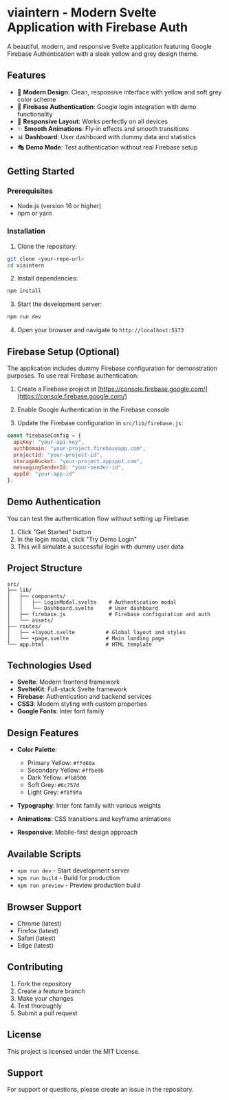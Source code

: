 # viaintern - Modern Svelte Application with Firebase Auth

A beautiful, modern, and responsive Svelte application featuring Google Firebase Authentication with a sleek yellow and grey design theme.

## Features

- 🎨 **Modern Design**: Clean, responsive interface with yellow and soft grey color scheme
- 🔐 **Firebase Authentication**: Google login integration with demo functionality
- 📱 **Responsive Layout**: Works perfectly on all devices
- ✨ **Smooth Animations**: Fly-in effects and smooth transitions
- 📊 **Dashboard**: User dashboard with dummy data and statistics
- 🎭 **Demo Mode**: Test authentication without real Firebase setup

## Getting Started

### Prerequisites

- Node.js (version 16 or higher)
- npm or yarn

### Installation

1. Clone the repository:
```bash
git clone <your-repo-url>
cd viaintern
```

2. Install dependencies:
```bash
npm install
```

3. Start the development server:
```bash
npm run dev
```

4. Open your browser and navigate to `http://localhost:5173`

## Firebase Setup (Optional)

The application includes dummy Firebase configuration for demonstration purposes. To use real Firebase authentication:

1. Create a Firebase project at [https://console.firebase.google.com/](https://console.firebase.google.com/)

2. Enable Google Authentication in the Firebase console

3. Update the Firebase configuration in `src/lib/firebase.js`:
```javascript
const firebaseConfig = {
  apiKey: "your-api-key",
  authDomain: "your-project.firebaseapp.com",
  projectId: "your-project-id",
  storageBucket: "your-project.appspot.com",
  messagingSenderId: "your-sender-id",
  appId: "your-app-id"
};
```

## Demo Authentication

You can test the authentication flow without setting up Firebase:

1. Click "Get Started" button
2. In the login modal, click "Try Demo Login"
3. This will simulate a successful login with dummy user data

## Project Structure

```
src/
├── lib/
│   ├── components/
│   │   ├── LoginModal.svelte    # Authentication modal
│   │   └── Dashboard.svelte     # User dashboard
│   ├── firebase.js              # Firebase configuration and auth
│   └── assets/
├── routes/
│   ├── +layout.svelte          # Global layout and styles
│   └── +page.svelte            # Main landing page
└── app.html                    # HTML template
```

## Technologies Used

- **Svelte**: Modern frontend framework
- **SvelteKit**: Full-stack Svelte framework
- **Firebase**: Authentication and backend services
- **CSS3**: Modern styling with custom properties
- **Google Fonts**: Inter font family

## Design Features

- **Color Palette**: 
  - Primary Yellow: `#ffd60a`
  - Secondary Yellow: `#ffbe0b`
  - Dark Yellow: `#fb8500`
  - Soft Grey: `#6c757d`
  - Light Grey: `#f8f9fa`

- **Typography**: Inter font family with various weights
- **Animations**: CSS transitions and keyframe animations
- **Responsive**: Mobile-first design approach

## Available Scripts

- `npm run dev` - Start development server
- `npm run build` - Build for production
- `npm run preview` - Preview production build

## Browser Support

- Chrome (latest)
- Firefox (latest)
- Safari (latest)
- Edge (latest)

## Contributing

1. Fork the repository
2. Create a feature branch
3. Make your changes
4. Test thoroughly
5. Submit a pull request

## License

This project is licensed under the MIT License.

## Support

For support or questions, please create an issue in the repository.
